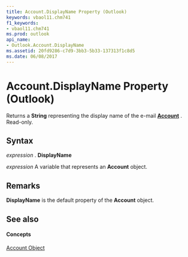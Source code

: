 ```yaml
---
title: Account.DisplayName Property (Outlook)
keywords: vbaol11.chm741
f1_keywords:
- vbaol11.chm741
ms.prod: outlook
api_name:
- Outlook.Account.DisplayName
ms.assetid: 20fd9286-c7d9-3bb3-5b33-137313f1c8d5
ms.date: 06/08/2017
---
```



# Account.DisplayName Property (Outlook)

Returns a  **String** representing the display name of the e-mail **[Account](Outlook.Account.md)** . Read-only.


## Syntax

 _expression_ . **DisplayName**

 _expression_ A variable that represents an **Account** object.


## Remarks

 **DisplayName** is the default property of the **Account** object.


## See also


#### Concepts


[Account Object](Outlook.Account.md)

